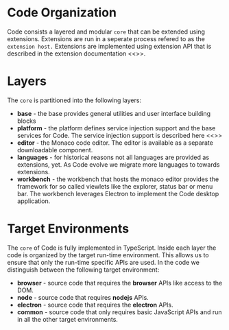 # Code Organization

Code consists a layered and modular `core` that can be extended using extensions. Extensions are run in a seperate process refered to as the
`extension host.` Extensions are implemented using extension API that is described in the extension documentation <<<link>>>.

# Layers

The `core` is partitioned into the following layers:
- **base** - the base provides general utilities and user interface building blocks
- **platform** - the platform defines service injection support and the base services for Code. The service injection support is described here <<<TBD>>>
- **editor** - the Monaco code editor. The editor is available as a separate downloadable component.
- **languages** - for historical reasons not all languages are provided as extensions, yet. As Code evolve we migrate more languages to towards extensions.
- **workbench** - the workbench that hosts the monaco editor provides the framework for so called viewlets like the explorer, status bar
or menu bar. The workbench leverages Electron to implement the Code desktop application.

# Target Environments
The `core` of Code is fully implemented in TypeScript. Inside each layer the code is organized by the target run-time environment. This allows us to ensure that only the run-time specific APIs are used. In the code we distinguish between the following target environment:
- **browser** - source code that requires the **browser** APIs like access to the DOM.
- **node** - source code that requires **nodejs** APIs.
- **electron** - source code that requires the **electron** APIs.
- **common** - source code that only requires basic JavaScript APIs and run in all the other target environments.